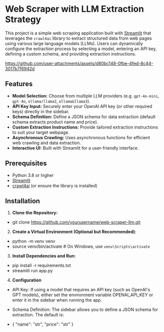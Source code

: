 # Web Scraper with LLM Extraction Strategy

This project is a simple web scraping application built with [Streamlit](https://streamlit.io) that leverages the `crawl4ai` library to extract structured data from web pages using various large language models (LLMs). Users can dynamically configure the extraction process by selecting a model, entering an API key, defining a custom schema, and providing extraction instructions.

https://github.com/user-attachments/assets/d80bc148-0fbe-4fed-8c44-3017b7f6942d

## Features

- **Model Selection:** Choose from multiple LLM providers (e.g. `gpt-4o-mini`, `gpt-4o`, `ollama/llama2`, `ollama&llama3`).
- **API Key Input:** Securely enter your OpenAI API key (or other required keys) directly in the sidebar.
- **Schema Definition:** Define a JSON schema for data extraction (default schema extracts product name and price).
- **Custom Extraction Instructions:** Provide tailored extraction instructions to suit your target webpage.
- **Asynchronous Crawling:** Uses asynchronous functions for efficient web crawling and data extraction.
- **Interactive UI:** Built with Streamlit for a user-friendly interface.

## Prerequisites

- Python 3.8 or higher
- [Streamlit](https://streamlit.io)
- [crawl4ai](https://github.com/your-repo/crawl4ai) (or ensure the library is installed)

## Installation

1. **Clone the Repository:**

- git clone https://github.com/yourusername/web-scraper-llm.git
  
2. **Create a Virtual Environment (Optional but Recommended)**:

- python -m venv venv
- source venv/bin/activate  # On Windows, use `venv\Scripts\activate`

3. **Install Dependencies and Run:**

- pip install -r requirements.txt
- streamlit run app.py
  
4. **Configuration**
- API Key: If using a model that requires an API key (such as OpenAI's GPT models), either set the environment variable OPENAI_API_KEY or enter it in the sidebar when running the app.

- Schema Definition: The sidebar allows you to define a JSON schema for extraction. The default is:

* {
    "name": "str",
    "price": "str"
}

   
